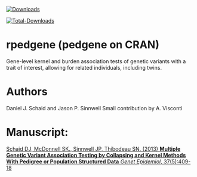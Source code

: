 [![Downloads](http://cranlogs.r-pkg.org/badges/pedgene)](https://CRAN.R-project.org/package=pedgene)

[![Total-Downloads](https://cranlogs.r-pkg.org/badges/grand-total/pedgene)](https://CRAN.R-project.org/package=pedgene)

# rpedgene (pedgene on CRAN)

Gene-level kernel and burden association tests of genetic variants with a trait of interest, allowing for related individuals, including twins.

# Authors

Daniel J. Schaid and Jason P. Sinnwell
Small contribution by A. Visconti

# Manuscript:

[Schaid DJ, McDonnell SK., Sinnwell JP, Thibodeau SN. (2013) **Multiple Genetic Variant Association Testing by Collapsing and Kernel Methods With Pedigree or Population Structured Data** *Genet Epidemiol*, 37(5):409-18](https://pubmed.ncbi.nlm.nih.gov/23650101/)

